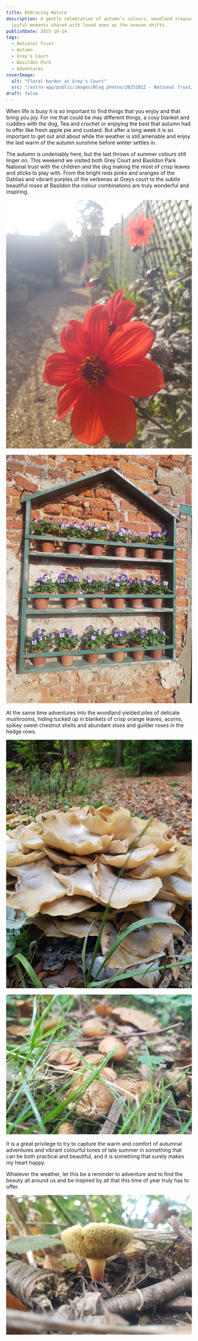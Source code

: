 ```yaml
---
title: Embracing Nature
description: A gentle celebration of autumn’s colours, woodland treasures, and
  joyful moments shared with loved ones as the season shifts.
publishDate: 2025-10-14
tags:
  - National Trust
  - Autumn
  - Grey's Court
  - Basildon Park
  - Adventures
coverImage:
  alt: "Floral border at Grey's Court"
  src: "/astro-app/public/images/Blog photos/20251012 - National Trust/20251012_151746-min.jpg"
draft: false
---
```

When life is busy it is so important to find things that you enjoy and that bring you joy. For me that could be may different things, a cosy blanket and cuddles with the dog, Tea and crochet or enjoying the best that autumn had to offer like fresh apple pie and custard. But after a long week it is so important to get out and about while the weather is still amenable and enjoy the last warm of the autumn sunshine before winter settles in.

The autumn is undeniably here, but the last throws of summer colours still linger on. This weekend we visited both Grey Court and Basildon Park National trust with the children and the dog making the most of crisp leaves and sticks to play with. From the bright reds pinks and oranges of the Dahlias and vibrant purples of the verbenas at Greys court to the subtle beautiful roses at Basildon the colour combinations are truly wonderful and inspiring.

![](/astro-app/public/images/Blog%20photos/20251012%20-%20National%20Trust/20251012_151808-min.jpg)

![](/astro-app/public/images/Blog%20photos/20251012%20-%20National%20Trust/20251012_151825-min.jpg)

At the same time adventures into the woodland yielded piles of delicate mushrooms, hiding tucked up in blankets of crisp orange leaves, acorns, spikey sweet chestnut shells and abundant sloes and guilder roses in the hedge rows.

![](/astro-app/public/images/Blog%20photos/20251012%20-%20National%20Trust/20251011_152744-min.jpg)

![](/astro-app/public/images/Blog%20photos/20251012%20-%20National%20Trust/20251012_152954-min.jpg)

It is a great privilege to try to capture the warm and comfort of autumnal adventures and vibrant colourful tones of late summer in something that can be both practical and beautiful, and it is something that surely makes my heart happy.

Whatever the weather, let this be a reminder to adventure and to find the beauty all around us and be inspired by all that this time of year truly has to offer.

![](/astro-app/public/images/Blog%20photos/20251012%20-%20National%20Trust/20251012_153547-min.jpg)
